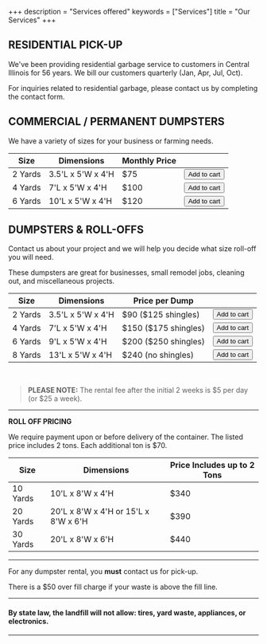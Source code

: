 +++
description = "Services offered"
keywords = ["Services"]
title = "Our Services"
+++

<a name="residential"></a>

## RESIDENTIAL PICK-UP

We've been providing residential garbage service to customers in Central Illinois for 56 years. We bill our customers quarterly (Jan, Apr, Jul, Oct).

For inquiries related to residential garbage, please contact us by completing the contact form.

## COMMERCIAL / PERMANENT DUMPSTERS

We have a variety of sizes for your business or farming needs.

<table>
  <thead>
    <tr>
      <th>Size</th>
      <th>Dimensions</th>
      <th>Monthly Price</th>
      <th></th>
    </tr>
  </thead>
  <tbody>
    <tr>
      <td>2 Yards</td>
     <td>3.5&#39;L x 5&#39;W x 4&#39;H</td>
     <td>$75</td>
     <td>
        <button
          class="snipcart-add-item buy-button btn btn-template-main"
          data-item-id="1"
          data-item-name="Commercial Service - 2 Yard"
          data-item-price="75"
          data-item-description="Billed Quarterly"
          data-item-custom1-name="Account Number"
          data-item-custom2-name="Servicing Address (Street & Town)"
          data-item-categories="Residential"
          data-item-max-quantity="1"
          data-item-taxable="false"
          data-item-payment-interval="Month"
          data-item-payment-interval-count="3"
          data-item-cancellation-action="PartialRefundLastPayment"
          data-item-pausing-action="KeepActiveUntilEndOfBillingCycle">
          Add to cart
        </button>
     </td>
    </tr>
    <tr>
      <td>4 Yards</td>
      <td>7&#39;L x 5&#39;W x 4&#39;H</td>
      <td>$100</td>
      <td>
        <button
          class="snipcart-add-item buy-button btn btn-template-main"
          data-item-id="1"
          data-item-name="Commercial Service - 4 Yard"
          data-item-price="100"
          data-item-description="Billed Quarterly"
          data-item-custom1-name="Account Number"
          data-item-custom2-name="Servicing Address (Street & Town)"
          data-item-categories="Residential"
          data-item-max-quantity="1"
          data-item-taxable="false"
          data-item-payment-interval="Month"
          data-item-payment-interval-count="3"
          data-item-cancellation-action="PartialRefundLastPayment"
          data-item-pausing-action="KeepActiveUntilEndOfBillingCycle">
          Add to cart
        </button>
      </td>
    </tr>
    <tr>
      <td>6 Yards</td>
      <td>10&#39;L x 5&#39;W x 4&#39;H</td>
      <td>$120</td>
      <td>
        <button
          class="snipcart-add-item buy-button btn btn-template-main"
          data-item-id="1"
          data-item-name="Commercial Service - 6 Yard"
          data-item-price="120"
          data-item-description="Billed Quarterly"
          data-item-custom1-name="Account Number"
          data-item-custom2-name="Servicing Address (Street & Town)"
          data-item-categories="Residential"
          data-item-max-quantity="1"
          data-item-taxable="false"
          data-item-payment-interval="Month"
          data-item-payment-interval-count="3"
          data-item-cancellation-action="PartialRefundLastPayment"
          data-item-pausing-action="KeepActiveUntilEndOfBillingCycle">
          Add to cart
        </button>
      </td>
    </tr>
  </tbody>
</table>

## DUMPSTERS & ROLL-OFFS

Contact us about your project and we will help you decide what size roll-off you will need.

These dumpsters are great for businesses, small remodel jobs, cleaning out, and miscellaneous projects.

<table>
  <thead>
    <tr>
      <th>Size</th>
      <th>Dimensions</th>
      <th>Price per Dump</th>
      <th></th>
    </tr>
  </thead>
  <tbody>
    <tr>
      <td>2 Yards</td>
      <td>3.5&#39;L x 5&#39;W x 4&#39;H</td>
      <td>$90 ($125 shingles)</td>
      <td>
        <button
          class="snipcart-add-item buy-button btn btn-template-main"
          data-item-id="1"
          data-item-name="Commercial Service - 6 Yard"
          data-item-price="90"
          data-item-description=""
          data-item-custom1-name="Account Number"
          data-item-custom2-name="Servicing Address (Street & Town)"
          data-item-categories="Residential"
          data-item-max-quantity="1"
          data-item-taxable="false">
          Add to cart
        </button>
      </td>
    </tr>
    <tr>
      <td>4 Yards</td>
      <td>7&#39;L x 5&#39;W x 4&#39;H</td>
      <td>$150 ($175 shingles)</td>
      <td>
        <button
          class="snipcart-add-item buy-button btn btn-template-main"
          data-item-id="1"
          data-item-name="Commercial Service - 6 Yard"
          data-item-price="120"
          data-item-description="Billed Quarterly"
          data-item-custom1-name="Account Number"
          data-item-custom2-name="Servicing Address (Street & Town)"
          data-item-categories="Residential"
          data-item-max-quantity="1"
          data-item-taxable="false"
          data-item-payment-interval="Month"
          data-item-payment-interval-count="3"
          data-item-cancellation-action="PartialRefundLastPayment"
          data-item-pausing-action="KeepActiveUntilEndOfBillingCycle">
          Add to cart
        </button>
      </td>
    </tr>
    <tr>
      <td>6 Yards</td>
      <td>9&#39;L x 5&#39;W x 4&#39;H</td>
      <td>$200 ($250 shingles)</td>
      <td>
        <button
          class="snipcart-add-item buy-button btn btn-template-main"
          data-item-id="1"
          data-item-name="Commercial Service - 6 Yard"
          data-item-price="120"
          data-item-description="Billed Quarterly"
          data-item-custom1-name="Account Number"
          data-item-custom2-name="Servicing Address (Street & Town)"
          data-item-categories="Residential"
          data-item-max-quantity="1"
          data-item-taxable="false"
          data-item-payment-interval="Month"
          data-item-payment-interval-count="3"
          data-item-cancellation-action="PartialRefundLastPayment"
          data-item-pausing-action="KeepActiveUntilEndOfBillingCycle">
          Add to cart
        </button>
      </td>
    </tr>
    <tr>
      <td>8 Yards</td>
      <td>13&#39;L x 5&#39;W x 4&#39;H</td>
      <td>$240 (no shingles)</td>
      <td>
        <button
          class="snipcart-add-item buy-button btn btn-template-main"
          data-item-id="1"
          data-item-name="Commercial Service - 6 Yard"
          data-item-price="120"
          data-item-description="Billed Quarterly"
          data-item-custom1-name="Account Number"
          data-item-custom2-name="Servicing Address (Street & Town)"
          data-item-categories="Residential"
          data-item-max-quantity="1"
          data-item-taxable="false"
          data-item-payment-interval="Month"
          data-item-payment-interval-count="3"
          data-item-cancellation-action="PartialRefundLastPayment"
          data-item-pausing-action="KeepActiveUntilEndOfBillingCycle">
          Add to cart
        </button>
      </td>
    </tr>
  </tbody>
</table>


<br>

> **PLEASE NOTE:** The rental fee after the initial 2 weeks is $5 per day (or $25 a week).

***

**ROLL OFF PRICING**

We require payment upon or before delivery of the container. The listed price includes 2 tons. Each additional ton is $70.

| Size | Dimensions | Price Includes up to 2 Tons |
| --- | --- | --- |
| 10 Yards | 10'L x 8'W x 4'H | $340 |
| 20 Yards | 20'L x 8'W x 4'H or 15'L x 8'W x 6'H | $390 |
| 30 Yards | 20'L x 8'W x 6'H | $440 |

***

For any dumpster rental, you <b>must</b> contact us for pick-up.

There is a $50 over fill charge if your waste is above the fill line.

***

#### <b>By state law, the landfill will not allow: tires, yard waste, appliances, or electronics.<b>

***
